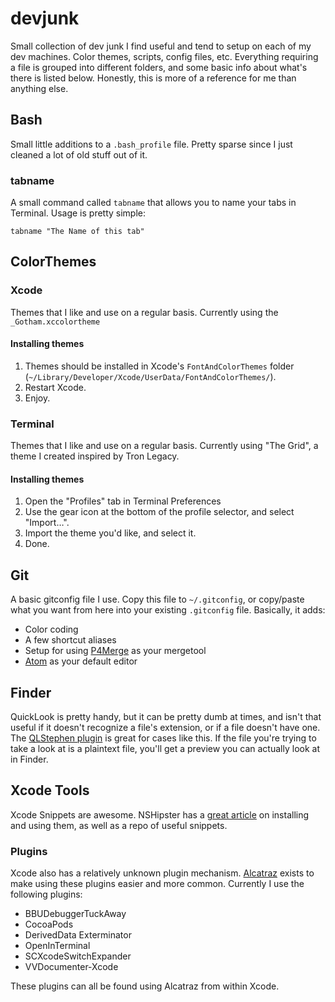 devjunk
=======

Small collection of dev junk I find useful and tend to setup on each of my dev machines. Color themes, scripts, config files, etc. Everything requiring a file is grouped into different folders, and some basic info about what's there is listed below. Honestly, this is more of a reference for me than anything else.

## Bash
Small little additions to a `.bash_profile` file. Pretty sparse since I just cleaned a lot of old stuff out of it.

### tabname
A small command called `tabname` that allows you to name your tabs in Terminal. Usage is pretty simple:

    tabname "The Name of this tab"

## ColorThemes

### Xcode
Themes that I like and use on a regular basis. Currently using the `_Gotham.xccolortheme`

#### Installing themes
1. Themes should be installed in Xcode's `FontAndColorThemes` folder (`~/Library/Developer/Xcode/UserData/FontAndColorThemes/`).
2. Restart Xcode.
3. Enjoy.


### Terminal
Themes that I like and use on a regular basis. Currently using "The Grid", a theme I created inspired by Tron Legacy.

#### Installing themes
1. Open the "Profiles" tab in Terminal Preferences
2. Use the gear icon at the bottom of the profile selector, and select "Import…".
3. Import the theme you'd like, and select it.
4. Done.

## Git
A basic gitconfig file I use. Copy this file to `~/.gitconfig`, or copy/paste what you want from here into your existing `.gitconfig` file. Basically, it adds:

* Color coding
* A few shortcut aliases
* Setup for using [P4Merge][p4] as your mergetool
* [Atom][atom] as your default editor

[atom]:http://atom.io
[p4]:http://www.perforce.com/product/components/perforce-visual-merge-and-diff-tools


## Finder
QuickLook is pretty handy, but it can be pretty dumb at times, and isn't that useful if it doesn't recognize a file's extension, or if a file doesn't have one. The [QLStephen plugin][ql_1] is great for cases like this. If the file you're trying to take a look at is a plaintext file, you'll get a preview you can actually look at in Finder.

[ql_1]:https://github.com/whomwah/qlstephen


## Xcode Tools

Xcode Snippets are awesome. NSHipster has a [great article][xcode_1] on installing and using them, as well as a repo of useful snippets.

### Plugins
Xcode also has a relatively unknown plugin mechanism. [Alcatraz][xcode_2] exists to make using these plugins easier and more common. Currently I use the following plugins:

* BBUDebuggerTuckAway
* CocoaPods
* DerivedData Exterminator
* OpenInTerminal
* SCXcodeSwitchExpander
* VVDocumenter-Xcode

These plugins can all be found using Alcatraz from within Xcode.

[xcode_1]:http://nshipster.com/xcode-snippets/
[xcode_2]:http://alcatraz.io/
